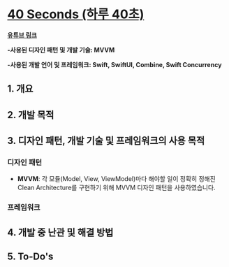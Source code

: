 # [40 Seconds (하루 40초)](https://apps.apple.com/kr/app/%ED%95%98%EB%A3%A8-40%EC%B4%88/id1612627349?l=en)

**[유튜브 링크](https://youtu.be/3eXYfnBKCjE)**

**-사용된 디자인 패턴 및 개발 기술: MVVM**

**-사용된 개발 언어 및 프레임워크: Swift, SwiftUI, Combine, Swift Concurrency**

## 1. 개요

## 2. 개발 목적

## 3. 디자인 패턴, 개발 기술 및 프레임워크의 사용 목적
### 디자인 패턴
- **MVVM**: 각 모듈(Model, View, ViewModel)마다 해야할 일이 정확히 정해진 Clean Architecture를 구현하기 위해 MVVM 디자인 패턴을 사용하였습니다.

### 프레임워크


## 4. 개발 중 난관 및 해결 방법

## 5. To-Do's
